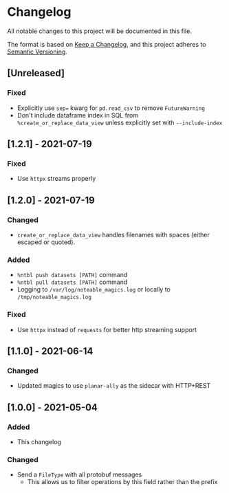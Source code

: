 # Changelog
All notable changes to this project will be documented in this file.

The format is based on [Keep a Changelog](https://keepachangelog.com/en/1.0.0/),
and this project adheres to [Semantic Versioning](https://semver.org/spec/v2.0.0.html).

## [Unreleased]
### Fixed
- Explicitly use `sep=` kwarg for `pd.read_csv` to remove `FutureWarning`
- Don't include dataframe index in SQL from `%create_or_replace_data_view` unless explicitly set with `--include-index`

## [1.2.1] - 2021-07-19
### Fixed
- Use `httpx` streams properly

## [1.2.0] - 2021-07-19
### Changed
- `create_or_replace_data_view` handles filenames with spaces (either escaped or
  quoted).

### Added
- `%ntbl push datasets [PATH]` command
- `%ntbl pull datasets [PATH]` command
- Logging to `/var/log/noteable_magics.log` or locally to `/tmp/noteable_magics.log`

### Fixed
- Use `httpx` instead of `requests` for better http streaming support

## [1.1.0] - 2021-06-14
### Changed
- Updated magics to use `planar-ally` as the sidecar with HTTP+REST

## [1.0.0] - 2021-05-04
### Added
- This changelog

### Changed
- Send a `FileType` with all protobuf messages
    - This allows us to filter operations by this field rather than the prefix

